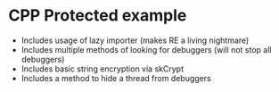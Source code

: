 # CPP Protected example

 - Includes usage of lazy importer (makes RE a living nightmare)
 - Includes multiple methods of looking for debuggers (will not stop all debuggers)
 - Includes basic string encryption via skCrypt
 - Includes a method to hide a thread from debuggers

